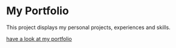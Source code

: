 # My Portfolio

This project displays my personal projects, experiences and skills.

[have a look at my portfolio](https://iamguri.github.io/)

